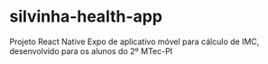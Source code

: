 # silvinha-health-app
Projeto React Native Expo de aplicativo móvel para cálculo de IMC, desenvolvido para os alunos do 2º MTec-PI

